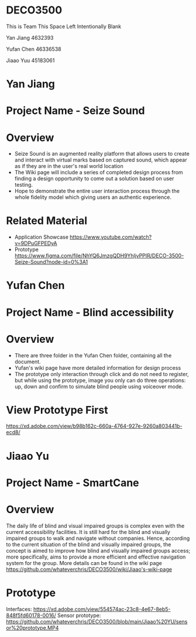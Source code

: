 # DECO3500
This is Team This Space Left Intentionally Blank

Yan Jiang 4632393

Yufan Chen 46336538

Jiaao Yuu 45183061


# Yan Jiang
# Project Name - Seize Sound
# Overview
- Seize Sound is an augmented reality platform that allows users to create and interact with virtual marks based on captured sound, which appear as if they are in the user's real world location
- The Wiki page will include a series of completed design process from finding a design opportunity to come out a solution based on user testing.
- Hope to demonstrate the entire user interaction process through the whole fidelity model which giving users an authentic experience.
# Related Material
- Application Showcase 
https://www.youtube.com/watch?v=9DPuGFPEDyA
- Prototype
https://www.figma.com/file/NhYQ6JmzgQDH9YhljvPPIR/DECO-3500-Seize-Sound?node-id=0%3A1

# Yufan Chen
# Project Name - Blind accessibility
# Overview
- There are three folder in the Yufan Chen folder, containing all the document.
- Yufan's wiki page have more detailed information for design process
- The prototype only interaction through click and do not need to register, but while using the prototype, image you only can do three operations: up, down and confirm to simulate blind people using voiceover mode.
# View Prototype First
https://xd.adobe.com/view/b98b162c-660a-4764-927e-9260a803441b-ecd8/

# Jiaao Yu
# Project Name - SmartCane
# Overview
The daily life of blind and visual impaired groups is complex even with the current accessibility facilities. It is still hard for the blind and visually impaired groups to walk and navigate without companies.
Hence, according to the current situation of the blind and visually impaired groups, the concept is aimed to improve how blind and visually impaired groups access; more specifically, aims to provide a more efficient and effective navigation system for the group.
More details can be found in the wiki page https://github.com/whateverchris/DECO3500/wiki/Jiaao's-wiki-page 

# Prototype
Interfaces:
https://xd.adobe.com/view/554574ac-23c8-4e67-8eb5-848f5fd60178-0016/
Sensor prototype:
https://github.com/whateverchris/DECO3500/blob/main/Jiaao%20YU/sensor%20prototype.MP4 